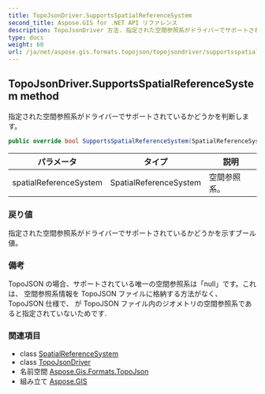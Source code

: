 ```yaml
---
title: TopoJsonDriver.SupportsSpatialReferenceSystem
second_title: Aspose.GIS for .NET API リファレンス
description: TopoJsonDriver 方法. 指定された空間参照系がドライバーでサポートされているかどうかを判断します
type: docs
weight: 60
url: /ja/net/aspose.gis.formats.topojson/topojsondriver/supportsspatialreferencesystem/
---
```

## TopoJsonDriver.SupportsSpatialReferenceSystem method

指定された空間参照系がドライバーでサポートされているかどうかを判断します。

```csharp
public override bool SupportsSpatialReferenceSystem(SpatialReferenceSystem spatialReferenceSystem)
```

| パラメータ | タイプ | 説明 |
| --- | --- | --- |
| spatialReferenceSystem | SpatialReferenceSystem | 空間参照系。 |

### 戻り値

指定された空間参照系がドライバーでサポートされているかどうかを示すブール値。

### 備考

TopoJSON の場合、サポートされている唯一の空間参照系は「null」です。これは、 空間参照系情報を TopoJSON ファイルに格納する方法がなく、TopoJSON 仕様で、 が TopoJSON ファイル内のジオメトリの空間参照系であると指定されていないためです.

### 関連項目

* class [SpatialReferenceSystem](../../../aspose.gis.spatialreferencing/spatialreferencesystem/)
* class [TopoJsonDriver](../)
* 名前空間 [Aspose.Gis.Formats.TopoJson](../../topojsondriver/)
* 組み立て [Aspose.GIS](../../../)


